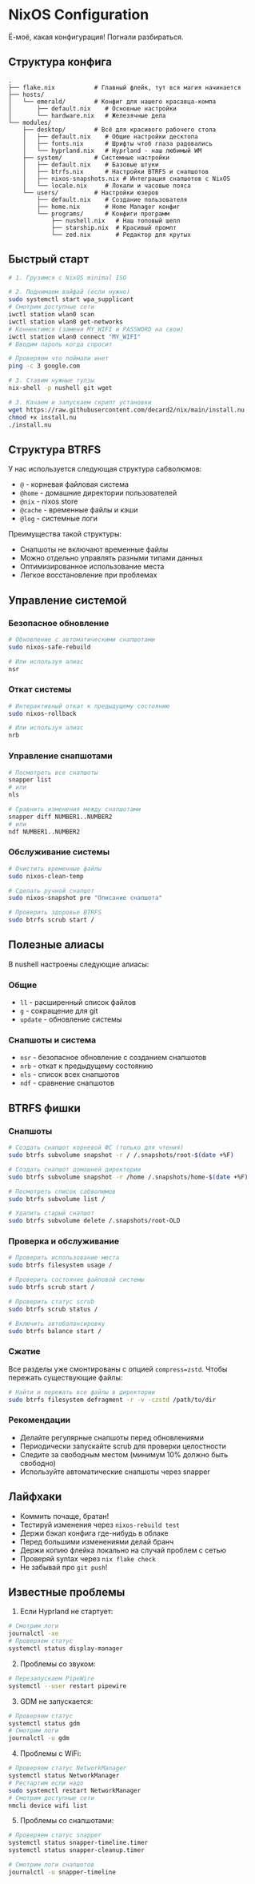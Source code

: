 # NixOS Configuration

Ё-моё, какая конфигурация! Погнали разбираться.

## Структура конфига

```
.
├── flake.nix           # Главный флейк, тут вся магия начинается
├── hosts/
│   └── emerald/        # Конфиг для нашего красавца-компа
│       ├── default.nix    # Основные настройки
│       └── hardware.nix   # Железячные дела
└── modules/
    ├── desktop/        # Всё для красивого рабочего стола
    │   ├── default.nix    # Общие настройки десктопа
    │   ├── fonts.nix      # Шрифты чтоб глаза радовались
    │   └── hyprland.nix   # Hyprland - наш любимый WM
    ├── system/         # Системные настройки
    │   ├── default.nix    # Базовые штуки
    │   ├── btrfs.nix      # Настройки BTRFS и снапшотов
    │   ├── nixos-snapshots.nix # Интеграция снапшотов с NixOS
    │   └── locale.nix     # Локали и часовые пояса
    └── users/          # Настройки юзеров
        ├── default.nix    # Создание пользователя
        ├── home.nix       # Home Manager конфиг
        └── programs/      # Конфиги программ
            ├── nushell.nix   # Наш топовый шелл
            ├── starship.nix  # Красивый промпт
            └── zed.nix       # Редактор для крутых
```

## Быстрый старт

```bash
# 1. Грузимся с NixOS minimal ISO

# 2. Поднимаем вайфай (если нужно)
sudo systemctl start wpa_supplicant
# Смотрим доступные сети
iwctl station wlan0 scan
iwctl station wlan0 get-networks
# Коннектимся (замени MY_WIFI и PASSWORD на свои)
iwctl station wlan0 connect "MY_WIFI"
# Вводим пароль когда спросит

# Проверяем что поймали инет
ping -c 3 google.com

# 3. Ставим нужные тулзы
nix-shell -p nushell git wget

# 3. Качаем и запускаем скрипт установки
wget https://raw.githubusercontent.com/decard2/nix/main/install.nu
chmod +x install.nu
./install.nu
```

## Структура BTRFS

У нас используется следующая структура сабволюмов:
- `@` - корневая файловая система
- `@home` - домашние директории пользователей
- `@nix` - nixos store
- `@cache` - временные файлы и кэши
- `@log` - системные логи

Преимущества такой структуры:
- Снапшоты не включают временные файлы
- Можно отдельно управлять разными типами данных
- Оптимизированное использование места
- Легкое восстановление при проблемах

## Управление системой

### Безопасное обновление
```bash
# Обновление с автоматическими снапшотами
sudo nixos-safe-rebuild

# Или используя алиас
nsr
```

### Откат системы
```bash
# Интерактивный откат к предыдущему состоянию
sudo nixos-rollback

# Или используя алиас
nrb
```

### Управление снапшотами
```bash
# Посмотреть все снапшоты
snapper list
# или
nls

# Сравнить изменения между снапшотами
snapper diff NUMBER1..NUMBER2
# или
ndf NUMBER1..NUMBER2
```

### Обслуживание системы
```bash
# Очистить временные файлы
sudo nixos-clean-temp

# Сделать ручной снапшот
sudo nixos-snapshot pre "Описание снапшота"

# Проверить здоровье BTRFS
sudo btrfs scrub start /
```

## Полезные алиасы

В nushell настроены следующие алиасы:

### Общие
- `ll` - расширенный список файлов
- `g` - сокращение для git
- `update` - обновление системы

### Снапшоты и система
- `nsr` - безопасное обновление с созданием снапшотов
- `nrb` - откат к предыдущему состоянию
- `nls` - список всех снапшотов
- `ndf` - сравнение снапшотов

## BTRFS фишки

### Снапшоты
```bash
# Создать снапшот корневой ФС (только для чтения)
sudo btrfs subvolume snapshot -r / /.snapshots/root-$(date +%F)

# Создать снапшот домашней директории
sudo btrfs subvolume snapshot -r /home /.snapshots/home-$(date +%F)

# Посмотреть список сабволюмов
sudo btrfs subvolume list /

# Удалить старый снапшот
sudo btrfs subvolume delete /.snapshots/root-OLD
```

### Проверка и обслуживание
```bash
# Проверить использование места
sudo btrfs filesystem usage /

# Проверить состояние файловой системы
sudo btrfs scrub start /

# Проверить статус scrub
sudo btrfs scrub status /

# Включить автобалансировку
sudo btrfs balance start /
```

### Сжатие
Все разделы уже смонтированы с опцией `compress=zstd`. Чтобы пережать существующие файлы:
```bash
# Найти и пережать все файлы в директории
sudo btrfs filesystem defragment -r -v -czstd /path/to/dir
```

### Рекомендации
- Делайте регулярные снапшоты перед обновлениями
- Периодически запускайте scrub для проверки целостности
- Следите за свободным местом (минимум 10% должно быть свободно)
- Используйте автоматические снапшоты через snapper

## Лайфхаки

- Коммить почаще, братан!
- Тестируй изменения через `nixos-rebuild test`
- Держи бэкап конфига где-нибудь в облаке
- Перед большими изменениями делай бранч
- Держи копию флейка локально на случай проблем с сетью
- Проверяй syntax через `nix flake check`
- Не забывай про `git push`!

## Известные проблемы

1. Если Hyprland не стартует:
```bash
# Смотрим логи
journalctl -xe
# Проверяем статус
systemctl status display-manager
```

2. Проблемы со звуком:
```bash
# Перезапускаем PipeWire
systemctl --user restart pipewire
```

3. GDM не запускается:
```bash
# Проверяем статус
systemctl status gdm
# Смотрим логи
journalctl -u gdm
```

4. Проблемы с WiFi:
```bash
# Проверяем статус NetworkManager
systemctl status NetworkManager
# Рестартим если надо
sudo systemctl restart NetworkManager
# Смотрим доступные сети
nmcli device wifi list
```

5. Проблемы со снапшотами:
```bash
# Проверяем статус snapper
systemctl status snapper-timeline.timer
systemctl status snapper-cleanup.timer

# Смотрим логи снапшотов
journalctl -u snapper-timeline
```
